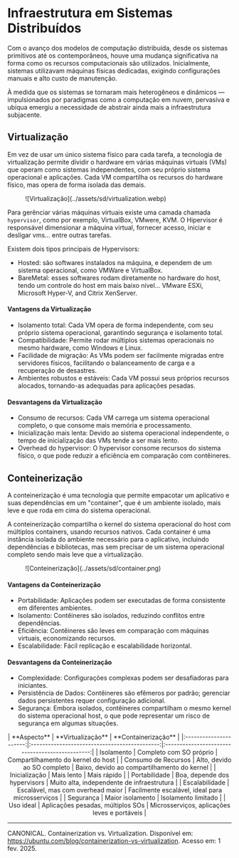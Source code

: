# Infraestrutura em Sistemas Distribuídos

Com o avanço dos modelos de computação distribuída, desde os sistemas primitivos até os contemporâneos, houve uma mudança significativa na forma como os recursos computacionais são utilizados. Inicialmente, sistemas utilizavam máquinas físicas dedicadas, exigindo configurações manuais e alto custo de manutenção.

À medida que os sistemas se tornaram mais heterogêneos e dinâmicos — impulsionados por paradigmas como a computação em nuvem, pervasiva e ubíqua emergiu a necessidade de abstrair ainda mais a infraestrutura subjacente.

## Virtualização

Em vez de usar um único sistema físico para cada tarefa, a tecnologia de virtualização permite dividir o hardware em várias máquinas virtuais (VMs) que operam como sistemas independentes, com seu próprio sistema operacional e aplicações.
Cada VM compartilha os recursos do hardware físico, mas opera de forma isolada das demais.

<!--![Virtualização](../assets/sd/virtualization.webp){ align=left }-->

<figure markdown="span">
  ![Virtualização](../assets/sd/virtualization.webp)
</figure>


Para gerênciar várias máquinas virtuais existe uma camada chamada `hypervisor`, como por exemplo, VirtualBox, VMwere, KVM. O Hipervisor é responsável dimensionar a máquina virtual, fornecer acesso, iniciar e desligar vms... entre outras tarefas.

Existem dois tipos principais de Hypervisors:

- Hosted: são softwares instalados na máquina, e dependem de um sistema operacional, como VMWare e VirtualBox.
- BareMetal: esses softwares rodam diretamente no hardware do host, tendo um controle do host em mais baixo nível... VMware ESXi, Microsoft Hyper-V, and Citrix XenServer.

<div class="grid" markdown>
  <div markdown="1">

#### Vantagens da Virtualização

- Isolamento total: Cada VM opera de forma independente, com seu próprio sistema operacional, garantindo segurança e isolamento total.
- Compatibilidade: Permite rodar múltiplos sistemas operacionais no mesmo hardware, como Windows e Linux.
- Facilidade de migração: As VMs podem ser facilmente migradas entre servidores físicos, facilitando o balanceamento de carga e a recuperação de desastres.
- Ambientes robustos e estáveis: Cada VM possui seus próprios recursos alocados, tornando-as adequadas para aplicações pesadas.
  </div>
  <div markdown="1">

#### Desvantagens da Virtualização

- Consumo de recursos: Cada VM carrega um sistema operacional completo, o que consome mais memória e processamento.
- Inicialização mais lenta: Devido ao sistema operacional independente, o tempo de inicialização das VMs tende a ser mais lento.
- Overhead do hypervisor: O hypervisor consome recursos do sistema físico, o que pode reduzir a eficiência em comparação com contêineres.
  </div>
</div>

<!--
Lembrar de falar que a virtualização divide os recursos, memoria, disco e cpu, sendo que os sistemas são isolados um do outro apesar de compartilhar o hardware.
Exemplo EC2 da amazon
-->

## Conteinerização

A conteinerização é uma tecnologia que permite empacotar um aplicativo e suas dependências em um "container", que é um ambiente isolado, mais leve e que roda em cima do sistema operacional.

A conteinerização compartilha o kernel do sistema operacional do host com múltiplos containers, usando recursos nativos. Cada container é uma instância isolada do ambiente necessário para o aplicativo, incluindo dependências e bibliotecas, mas sem precisar de um sistema operacional completo sendo mais leve que a virtualização.

<figure markdown="span">
  ![Conteinerização](../assets/sd/container.png)
</figure>

<div class="grid" markdown>
  <div markdown="1">

#### Vantagens da Conteinerização

- Portabilidade: Aplicações podem ser executadas de forma consistente em diferentes ambientes.
- Isolamento: Contêineres são isolados, reduzindo conflitos entre dependências.
- Eficiência: Contêineres são leves em comparação com máquinas virtuais, economizando recursos.
- Escalabilidade: Fácil replicação e escalabilidade horizontal.
  </div>
  <div markdown="1">

#### Desvantagens da Conteinerização

- Complexidade: Configurações complexas podem ser desafiadoras para iniciantes.
- Persistência de Dados: Contêineres são efêmeros por padrão; gerenciar dados persistentes requer configuração adicional.
- Segurança: Embora isolados, contêineres compartilham o mesmo kernel do sistema operacional host, o que pode representar um risco de segurança em algumas situações.
  </div>
</div>

<div align="center" markdown="1">
|       **Aspecto**      |               **Virtualização**               |               **Containerização**               |
|:----------------------:|:---------------------------------------------:|:-----------------------------------------------:|
| Isolamento             | Completo com SO próprio                       | Compartilhamento do kernel do host              |
| Consumo de Recursos    | Alto, devido ao SO completo                   | Baixo, devido ao compartilhamento do kernel     |
| Inicialização          | Mais lento                                    | Mais rápido                                     |
| Portabilidade          | Boa, depende dos hypervisors                  | Muito alta, independente de infraestrutura      |
| Escalabilidade         | Escalável, mas com overhead maior             | Facilmente escalável, ideal para microsserviços |
| Segurança              | Maior isolamento                              | Isolamento limitado                             |
| Uso ideal              | Aplicações pesadas, múltiplos SOs             | Microsserviços, aplicações leves e portáveis    |
</div>

---

CANONICAL. Containerization vs. Virtualization. Disponível em: https://ubuntu.com/blog/containerization-vs-virtualization. Acesso em: 1 fev. 2025.